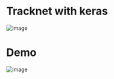 # Tracknet with keras
![image](https://github.com/DoraemonHank/tracknet/blob/master/image/model.PNG)
# Demo
![image](https://github.com/DoraemonHank/tracknet/blob/master/image/ezgif.com-gif-maker.gif)
